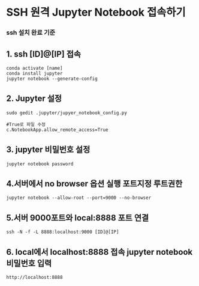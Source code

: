 # SSH 원격 Jupyter Notebook 접속하기

### ssh 설치 완료 기준



## 1. ssh [ID]@[IP] 접속

```
conda activate [name]
conda install jupyter
jupyter notebook --generate-config
```

## 2. Jupyter 설정

```
sudo gedit .jupyter/jupyer_notebook_config.py

#True로 파일 수정
c.NotebookApp.allow_remote_access=True
```

## 3. jupyter 비밀번호 설정

```
jupyter notebook password
```

## 4.서버에서 no browser 옵션 실행 포트지정 루트권한

```
jupyter notebook --allow-root --port=9000 --no-browser
```

## 5.서버 9000포트와 local:8888 포트 연결

```
ssh -N -f -L 8888:localhost:9000 [ID]@[IP]
```

## 6. local에서 localhost:8888 접속 jupyter notebook비밀번호 입력

```
http://localhost:8888
```

